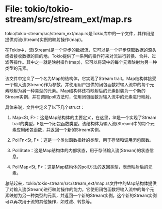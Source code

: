 # File: tokio/tokio-stream/src/stream_ext/map.rs

tokio/tokio-stream/src/stream_ext/map.rs是Tokio库中的一个文件，其作用是提供对流(Stream)实例的映射操作(map)。

在Tokio中，流(Stream)是一个异步的数据流，它可以是一个异步获取数据的源头或者接收数据的目的地。Tokio提供了一系列的操作符来对流进行转换、合并、过滤等操作。其中之一就是映射操作(map)，它可以将流中的每个元素映射为另一种类型的元素。

该文件中定义了一个名为Map的结构体，它实现了Stream trait。Map结构体接受一个输入流(Stream)作为参数，并使用用户提供的闭包函数将输入流中的每个元素映射为另一种类型的元素。Map结构体还将映射后的元素封装为一个新的Stream实例，并在调用poll方法时，使用闭包函数对输入流中的元素进行映射。

具体来说，文件中定义了以下几个struct：

1. Map<St, F>：这是Map结构体的主要定义，在这里，St是一个实现了Stream trait的类型，F是一个闭包函数类型。该结构体为输入流(Stream)中的每个元素应用闭包函数，并返回一个新的Stream实例。

2. PollFn<St, F>：这是一个类似函数指针的类型，用于存储和调用闭包函数。

3. PollState<St>：这是Map结构体的内部状态，用于存储输入流(Stream)的状态信息。

4. PollMap<St, F>：这是Map结构体的poll方法的返回类型，表示映射后的元素。

总结起来，tokio/tokio-stream/src/stream_ext/map.rs文件中的Map结构体提供了对输入流(Stream)进行映射操作的能力。它使用闭包函数将输入流中的每个元素映射为另一种类型的元素，并返回一个新的Stream实例。这个新的Stream实例可以再次用于流的其他操作，如过滤、转换等。

